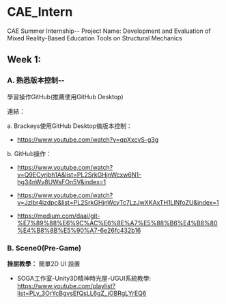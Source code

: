 # CAE_Intern
CAE Summer Internship-- Project Name: Development and Evaluation of Mixed Reality-Based Education Tools on Structural Mechanics


## Week 1:

### A. 熟悉版本控制--

學習操作GitHub(推薦使用GitHub Desktop)

連結：

a. Brackeys使用GitHub Desktop做版本控制：

* https://www.youtube.com/watch?v=qpXxcvS-g3g

b. GitHub操作：

* https://www.youtube.com/watch?v=Q9ECyrjbh1A&list=PL2SrkGHjnWcxw6N1-hg34nWy8UWsFOn5V&index=1

* https://www.youtube.com/watch?v=Jzlbr4izdpc&list=PL2SrkGHjnWcyTc7LzJwXKAxTH1LlNfoZU&index=1

* https://medium.com/daai/git-%E7%89%88%E6%9C%AC%E6%8E%A7%E5%88%B6%E4%B8%80%E4%B8%8B%E5%90%A7-6e26fc432b16

### B. Scene0(Pre-Game)

**挫屈教學：** 簡單2D UI 設置

* SOGA工作室-Unity3D精神時光屋-UGUI系統教學: https://www.youtube.com/playlist?list=PLy_3OrYcBgvsEfQsLL6gZ_jOBRgLYrEQ6
